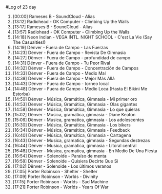 #Log of 23 day

1. [00:00] Rameses B - SoundCloud - Alias
1. [13:12] Radiohead - OK Computer - Climbing Up the Walls
1. [13:17] Rameses B - SoundCloud - Alias
1. [13:57] Radiohead - OK Computer - Climbing Up the Walls
1. [14:18] Neon Indian - VEGA INTL. NIGHT SCHOOL - C'est La Vie (Say The Casualties!)
1. [14:19] Dënver - Fuera de Campo - Las Fuerzas
1. [14:23] Dënver - Fuera de Campo - Revista De Gimnasia
1. [14:27] Dënver - Fuera de Campo - profundidad de campo
1. [14:31] Dënver - Fuera de Campo - Tu Peor Rival
1. [14:32] Dënver - Fuera de Campo - Concentración de Campos
1. [14:33] Dënver - Fuera de Campo - Medio Mal
1. [14:38] Dënver - Fuera de Campo - Mejor Más Allá
1. [14:43] Dënver - Fuera de Campo - torneo local
1. [14:48] Dënver - Fuera de Campo - Medio Loca (Hasta El Bikini Me Estorba)
1. [14:50] Dënver - Música, Gramática, Gimnasia - Mi primer oro
1. [14:53] Dënver - Música, Gramática, Gimnasia - Olas gigantes
1. [14:58] Dënver - Música, Gramática, Gimnasia - Lo que quieras
1. [15:02] Dënver - Musica, gramatica, gimnasia - Diane Keaton
1. [15:06] Dënver - Musica, gramatica, gimnasia - Los adolescentes
1. [16:30] Dënver - Música, Gramática, Gimnasia - Los bikers
1. [16:34] Dënver - Música, Gramática, Gimnasia - Feedback
1. [16:40] Dënver - Música, Gramática, Gimnasia - Cartagena
1. [16:43] Dënver - Musica, gramatica, gimnasia - Segundas destrezas
1. [16:44] Dënver - Musica, gramatica, gimnasia - Litoral central
1. [16:48] Dënver - Musica, gramatica, gimnasia - En Medio De Una Fiesta
1. [16:54] Dënver - Solenoide - Paraíso de menta
1. [16:58] Dënver - Solenoide - Quisiera Decirte Que Si
1. [17:02] Dënver - Solenoide - Los últimos veranos
1. [17:05] Porter Robinson - Shelter - Shelter
1. [17:09] Porter Robinson - Worlds - Divinity
1. [17:15] Porter Robinson - Worlds - Sad Machine
1. [17:21] Porter Robinson - Worlds - Years Of War
